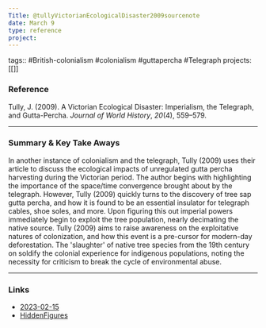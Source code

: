 ```yaml
---
Title: @tullyVictorianEcologicalDisaster2009sourcenote
date: March 9
type: reference
project:
---
```


tags:: #British-colonialism #colonialism #guttapercha #Telegraph 
projects:[[]]

### Reference 

Tully, J. (2009). A Victorian Ecological Disaster: Imperialism, the Telegraph, and Gutta-Percha. _Journal of World History_, _20_(4), 559–579.


---

### Summary & Key Take Aways

In another instance of colonialism and the telegraph, Tully (2009) uses their article to discuss the ecological impacts of unregulated gutta percha harvesting during the Victorian period. The author begins with highlighting the importance of the space/time convergence brought about by the telegraph. However, Tully (2009) quickly turns to the discovery of tree sap gutta percha, and how it is found to be an essential insulator for telegraph cables, shoe soles, and more. Upon figuring this out imperial powers immediately begin to exploit the tree population, nearly decimating the native source. 
Tully (2009)  aims to raise awareness on the exploitative natures of colonization, and how this event is a pre-cursor for modern-day deforestation. The 'slaughter' of native tree species from the 19th century on soldify the colonial experience for indigenous populations, noting the necessity for criticism to break the cycle of environmental abuse. 

--- 

### Links

- [2023-02-15](2023-02-15.md)
- [HiddenFigures](HiddenFigures.md)
